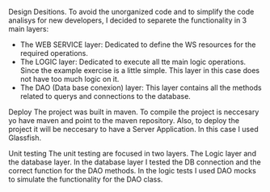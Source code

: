 Design Desitions.
To avoid the unorganized code and to simplify the code analisys for new developers, I decided to separete the functionality in 3 main layers:
- The WEB SERVICE layer: Dedicated to define the WS resources for the required operations.
- The LOGIC layer: Dedicated to execute all tte main logic operations. Since the example exercise is a little simple. This layer in this case does not have too much logic on it.
- The DAO (Data base conexion) layer: This layer contains all the methods related to querys and connections to the database.

Deploy
The project was built in maven. To compile the project is neccesary yo have maven and point to the maven repository. Also, to deploy the project it will be neccesary to have a Server Application. In this case I used Glassfish.

Unit testing
The unit testing are focused in two layers. The Logic layer and the database layer. In the database layer I tested the DB connection and the correct function for the DAO methods. 
In the logic tests I used DAO mocks to simulate the functionality for the DAO class.